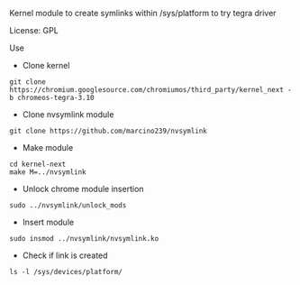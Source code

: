Kernel module to create symlinks within /sys/platform to try tegra driver

License: GPL

Use
*  Clone kernel
```
git clone https://chromium.googlesource.com/chromiumos/third_party/kernel_next -b chromeos-tegra-3.10
```
*  Clone nvsymlink module
```
git clone https://github.com/marcino239/nvsymlink
```
*  Make module
```
cd kernel-next
make M=../nvsymlink
```
*  Unlock chrome module insertion
```
sudo ../nvsymlink/unlock_mods
```
*  Insert module
```
sudo insmod ../nvsymlink/nvsymlink.ko
```
*  Check if link is created
```
ls -l /sys/devices/platform/
```

